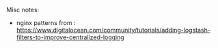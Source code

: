 Misc notes:

* nginx patterns from : https://www.digitalocean.com/community/tutorials/adding-logstash-filters-to-improve-centralized-logging
